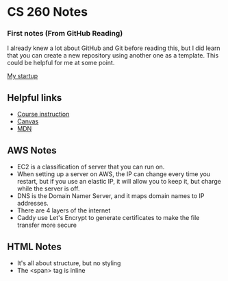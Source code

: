 # CS 260 Notes

### First notes (From GitHub Reading)
I already knew a lot about GitHub and Git before reading this, but I did learn that you can create a new repository using another one as a template. This could be helpful for me at some point.

[My startup](http://18.233.173.238)

## Helpful links

- [Course instruction](https://github.com/webprogramming260)
- [Canvas](https://byu.instructure.com)
- [MDN](https://developer.mozilla.org)

## AWS Notes
- EC2 is a classification of server that you can run on.
- When setting up a server on AWS, the IP can change every time you restart, but if you use an elastic IP, it will allow you to keep it, but charge while the server is off.
- DNS is the Domain Namer Server, and it maps domain names to IP addresses.
- There are 4 layers of the internet
- Caddy use Let's Encrypt to generate certificates to make the file transfer more secure

## HTML Notes
- It's all about structure, but no styling
- The \<span> tag is inline
